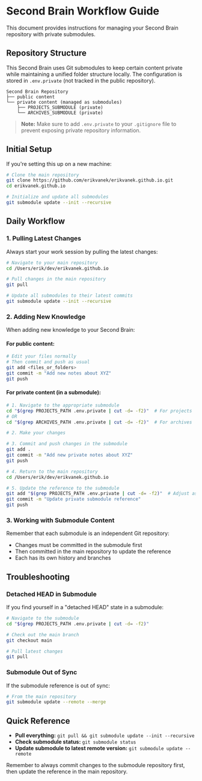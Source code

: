 # Second Brain Workflow Guide

This document provides instructions for managing your Second Brain repository with private submodules.

## Repository Structure

This Second Brain uses Git submodules to keep certain content private while maintaining a unified folder structure locally. The configuration is stored in `.env.private` (not tracked in the public repository).

```
Second Brain Repository
├── public content
└── private content (managed as submodules)
    ├── PROJECTS_SUBMODULE (private)
    └── ARCHIVES_SUBMODULE (private)
```

> **Note:** Make sure to add `.env.private` to your `.gitignore` file to prevent exposing private repository information.

## Initial Setup

If you're setting this up on a new machine:

```bash
# Clone the main repository
git clone https://github.com/erikvanek/erikvanek.github.io.git
cd erikvanek.github.io

# Initialize and update all submodules
git submodule update --init --recursive
```

## Daily Workflow

### 1. Pulling Latest Changes

Always start your work session by pulling the latest changes:

```bash
# Navigate to your main repository
cd /Users/erik/dev/erikvanek.github.io

# Pull changes in the main repository
git pull

# Update all submodules to their latest commits
git submodule update --init --recursive
```

### 2. Adding New Knowledge

When adding new knowledge to your Second Brain:

#### For public content:

```bash
# Edit your files normally
# Then commit and push as usual
git add <files_or_folders>
git commit -m "Add new notes about XYZ"
git push
```

#### For private content (in a submodule):

```bash
# 1. Navigate to the appropriate submodule
cd "$(grep PROJECTS_PATH .env.private | cut -d= -f2)"  # For projects
# OR
cd "$(grep ARCHIVES_PATH .env.private | cut -d= -f2)"  # For archives

# 2. Make your changes

# 3. Commit and push changes in the submodule
git add .
git commit -m "Add new private notes about XYZ"
git push

# 4. Return to the main repository
cd /Users/erik/dev/erikvanek.github.io

# 5. Update the reference to the submodule
git add "$(grep PROJECTS_PATH .env.private | cut -d= -f2)"  # Adjust as needed
git commit -m "Update private submodule reference"
git push
```

### 3. Working with Submodule Content

Remember that each submodule is an independent Git repository:

- Changes must be committed in the submodule first
- Then committed in the main repository to update the reference
- Each has its own history and branches

## Troubleshooting

### Detached HEAD in Submodule

If you find yourself in a "detached HEAD" state in a submodule:

```bash
# Navigate to the submodule
cd "$(grep PROJECTS_PATH .env.private | cut -d= -f2)"

# Check out the main branch
git checkout main

# Pull latest changes
git pull
```

### Submodule Out of Sync

If the submodule reference is out of sync:

```bash
# From the main repository
git submodule update --remote --merge
```

## Quick Reference

- **Pull everything:** `git pull && git submodule update --init --recursive`
- **Check submodule status:** `git submodule status`
- **Update submodule to latest remote version:** `git submodule update --remote`

Remember to always commit changes to the submodule repository first, then update the reference in the main repository.
